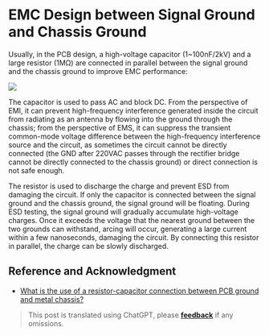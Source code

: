 # EMC Design between Signal Ground and Chassis Ground

Usually, in the PCB design, a high-voltage capacitor (1~100nF/2kV) and a large resistor (1MΩ) are connected in parallel between the signal ground and the chassis ground to improve EMC performance:

![](https://f004.backblazeb2.com/file/wiki-media/img/20220620162528.png)

The capacitor is used to pass AC and block DC. From the perspective of EMI, it can prevent high-frequency interference generated inside the circuit from radiating as an antenna by flowing into the ground through the chassis; from the perspective of EMS, it can suppress the transient common-mode voltage difference between the high-frequency interference source and the circuit, as sometimes the circuit cannot be directly connected (the GND after 220VAC passes through the rectifier bridge cannot be directly connected to the chassis ground) or direct connection is not safe enough.

The resistor is used to discharge the charge and prevent ESD from damaging the circuit. If only the capacitor is connected between the signal ground and the chassis ground, the signal ground will be floating. During ESD testing, the signal ground will gradually accumulate high-voltage charges. Once it exceeds the voltage that the nearest ground between the two grounds can withstand, arcing will occur, generating a large current within a few nanoseconds, damaging the circuit. By connecting this resistor in parallel, the charge can be slowly discharged.

## Reference and Acknowledgment

- [What is the use of a resistor-capacitor connection between PCB ground and metal chassis?](https://mp.weixin.qq.com/s/vAdoDyBed4uIfISrP0Zeyw)

> This post is translated using ChatGPT, please [**feedback**](https://github.com/linyuxuanlin/Wiki_MkDocs/issues/new) if any omissions.